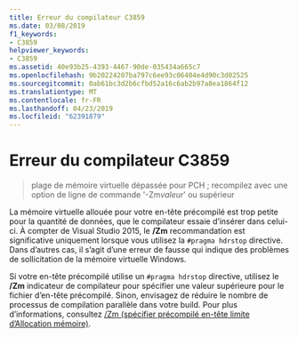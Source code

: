 ```yaml
---
title: Erreur du compilateur C3859
ms.date: 03/08/2019
f1_keywords:
- C3859
helpviewer_keywords:
- C3859
ms.assetid: 40e93b25-4393-4467-90de-035434a665c7
ms.openlocfilehash: 9b20224207ba797c6ee93c06404e4d90c3d02525
ms.sourcegitcommit: 0ab61bc3d2b6cfbd52a16c6ab2b97a8ea1864f12
ms.translationtype: MT
ms.contentlocale: fr-FR
ms.lasthandoff: 04/23/2019
ms.locfileid: "62391879"
---
```

# <a name="compiler-error-c3859"></a>Erreur du compilateur C3859

> plage de mémoire virtuelle dépassée pour PCH ; recompilez avec une option de ligne de commande '-Zm*valeur*' ou supérieur

La mémoire virtuelle allouée pour votre en-tête précompilé est trop petite pour la quantité de données, que le compilateur essaie d’insérer dans celui-ci. À compter de Visual Studio 2015, le **/Zm** recommandation est significative uniquement lorsque vous utilisez la `#pragma hdrstop` directive. Dans d’autres cas, il s’agit d’une erreur de fausse qui indique des problèmes de sollicitation de la mémoire virtuelle Windows.

Si votre en-tête précompilé utilise un `#pragma hdrstop` directive, utilisez le **/Zm** indicateur de compilateur pour spécifier une valeur supérieure pour le fichier d’en-tête précompilé. Sinon, envisagez de réduire le nombre de processus de compilation parallèle dans votre build. Pour plus d’informations, consultez [/Zm (spécifier précompilé en-tête limite d’Allocation mémoire)](../../build/reference/zm-specify-precompiled-header-memory-allocation-limit.md).
